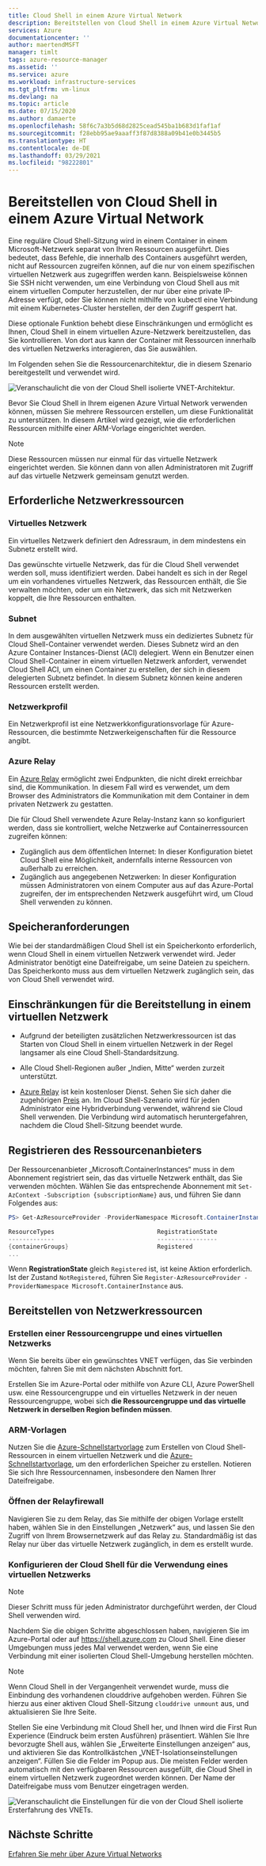 ```yaml
---
title: Cloud Shell in einem Azure Virtual Network
description: Bereitstellen von Cloud Shell in einem Azure Virtual Network
services: Azure
documentationcenter: ''
author: maertendMSFT
manager: timlt
tags: azure-resource-manager
ms.assetid: ''
ms.service: azure
ms.workload: infrastructure-services
ms.tgt_pltfrm: vm-linux
ms.devlang: na
ms.topic: article
ms.date: 07/15/2020
ms.author: damaerte
ms.openlocfilehash: 58f6c7a3b5d68d2825cead545ba1b683d1faf1af
ms.sourcegitcommit: f28ebb95ae9aaaff3f87d8388a09b41e0b3445b5
ms.translationtype: HT
ms.contentlocale: de-DE
ms.lasthandoff: 03/29/2021
ms.locfileid: "98222801"
---
```

# <a name="deploy-cloud-shell-into-an-azure-virtual-network"></a>Bereitstellen von Cloud Shell in einem Azure Virtual Network

Eine reguläre Cloud Shell-Sitzung wird in einem Container in einem Microsoft-Netzwerk separat von Ihren Ressourcen ausgeführt. Dies bedeutet, dass Befehle, die innerhalb des Containers ausgeführt werden, nicht auf Ressourcen zugreifen können, auf die nur von einem spezifischen virtuellen Netzwerk aus zugegriffen werden kann. Beispielsweise können Sie SSH nicht verwenden, um eine Verbindung von Cloud Shell aus mit einem virtuellen Computer herzustellen, der nur über eine private IP-Adresse verfügt, oder Sie können nicht mithilfe von kubectl eine Verbindung mit einem Kubernetes-Cluster herstellen, der den Zugriff gesperrt hat. 

Diese optionale Funktion behebt diese Einschränkungen und ermöglicht es Ihnen, Cloud Shell in einem virtuellen Azure-Netzwerk bereitzustellen, das Sie kontrollieren. Von dort aus kann der Container mit Ressourcen innerhalb des virtuellen Netzwerks interagieren, das Sie auswählen.  

Im Folgenden sehen Sie die Ressourcenarchitektur, die in diesem Szenario bereitgestellt und verwendet wird.

![Veranschaulicht die von der Cloud Shell isolierte VNET-Architektur.](media/private-vnet/data-diagram.png)

Bevor Sie Cloud Shell in Ihrem eigenen Azure Virtual Network verwenden können, müssen Sie mehrere Ressourcen erstellen, um diese Funktionalität zu unterstützen. In diesem Artikel wird gezeigt, wie die erforderlichen Ressourcen mithilfe einer ARM-Vorlage eingerichtet werden.

> [!NOTE]
> Diese Ressourcen müssen nur einmal für das virtuelle Netzwerk eingerichtet werden. Sie können dann von allen Administratoren mit Zugriff auf das virtuelle Netzwerk gemeinsam genutzt werden.

## <a name="required-network-resources"></a>Erforderliche Netzwerkressourcen

### <a name="virtual-network"></a>Virtuelles Netzwerk
Ein virtuelles Netzwerk definiert den Adressraum, in dem mindestens ein Subnetz erstellt wird.

Das gewünschte virtuelle Netzwerk, das für die Cloud Shell verwendet werden soll, muss identifiziert werden. Dabei handelt es sich in der Regel um ein vorhandenes virtuelles Netzwerk, das Ressourcen enthält, die Sie verwalten möchten, oder um ein Netzwerk, das sich mit Netzwerken koppelt, die Ihre Ressourcen enthalten.

### <a name="subnet"></a>Subnet
In dem ausgewählten virtuellen Netzwerk muss ein dediziertes Subnetz für Cloud Shell-Container verwendet werden. Dieses Subnetz wird an den Azure Container Instances-Dienst (ACI) delegiert.  Wenn ein Benutzer einen Cloud Shell-Container in einem virtuellen Netzwerk anfordert, verwendet Cloud Shell ACI, um einen Container zu erstellen, der sich in diesem delegierten Subnetz befindet.  In diesem Subnetz können keine anderen Ressourcen erstellt werden.

### <a name="network-profile"></a>Netzwerkprofil
Ein Netzwerkprofil ist eine Netzwerkkonfigurationsvorlage für Azure-Ressourcen, die bestimmte Netzwerkeigenschaften für die Ressource angibt.

### <a name="azure-relay"></a>Azure Relay
Ein [Azure Relay](../azure-relay/relay-what-is-it.md) ermöglicht zwei Endpunkten, die nicht direkt erreichbar sind, die Kommunikation. In diesem Fall wird es verwendet, um dem Browser des Administrators die Kommunikation mit dem Container in dem privaten Netzwerk zu gestatten.

Die für Cloud Shell verwendete Azure Relay-Instanz kann so konfiguriert werden, dass sie kontrolliert, welche Netzwerke auf Containerressourcen zugreifen können: 
- Zugänglich aus dem öffentlichen Internet: In dieser Konfiguration bietet Cloud Shell eine Möglichkeit, andernfalls interne Ressourcen von außerhalb zu erreichen. 
- Zugänglich aus angegebenen Netzwerken: In dieser Konfiguration müssen Administratoren von einem Computer aus auf das Azure-Portal zugreifen, der im entsprechenden Netzwerk ausgeführt wird, um Cloud Shell verwenden zu können.

## <a name="storage-requirements"></a>Speicheranforderungen
Wie bei der standardmäßigen Cloud Shell ist ein Speicherkonto erforderlich, wenn Cloud Shell in einem virtuellen Netzwerk verwendet wird. Jeder Administrator benötigt eine Dateifreigabe, um seine Dateien zu speichern.  Das Speicherkonto muss aus dem virtuellen Netzwerk zugänglich sein, das von Cloud Shell verwendet wird. 

## <a name="virtual-network-deployment-limitations"></a>Einschränkungen für die Bereitstellung in einem virtuellen Netzwerk
* Aufgrund der beteiligten zusätzlichen Netzwerkressourcen ist das Starten von Cloud Shell in einem virtuellen Netzwerk in der Regel langsamer als eine Cloud Shell-Standardsitzung.

* Alle Cloud Shell-Regionen außer „Indien, Mitte“ werden zurzeit unterstützt. 

* [Azure Relay](../azure-relay/relay-what-is-it.md) ist kein kostenloser Dienst. Sehen Sie sich daher die zugehörigen [Preis](https://azure.microsoft.com/pricing/details/service-bus/) an. Im Cloud Shell-Szenario wird für jeden Administrator eine Hybridverbindung verwendet, während sie Cloud Shell verwenden. Die Verbindung wird automatisch heruntergefahren, nachdem die Cloud Shell-Sitzung beendet wurde.

## <a name="register-the-resource-provider"></a>Registrieren des Ressourcenanbieters

Der Ressourcenanbieter „Microsoft.ContainerInstances“ muss in dem Abonnement registriert sein, das das virtuelle Netzwerk enthält, das Sie verwenden möchten. Wählen Sie das entsprechende Abonnement mit `Set-AzContext -Subscription {subscriptionName}` aus, und führen Sie dann Folgendes aus:

```powershell
PS> Get-AzResourceProvider -ProviderNamespace Microsoft.ContainerInstance | select ResourceTypes,RegistrationState

ResourceTypes                             RegistrationState
-------------                             -----------------
{containerGroups}                         Registered
...
```

Wenn **RegistrationState** gleich `Registered` ist, ist keine Aktion erforderlich. Ist der Zustand `NotRegistered`, führen Sie `Register-AzResourceProvider -ProviderNamespace Microsoft.ContainerInstance` aus. 

## <a name="deploy-network-resources"></a>Bereitstellen von Netzwerkressourcen
 
### <a name="create-a-resource-group-and-virtual-network"></a>Erstellen einer Ressourcengruppe und eines virtuellen Netzwerks
Wenn Sie bereits über ein gewünschtes VNET verfügen, das Sie verbinden möchten, fahren Sie mit dem nächsten Abschnitt fort.

Erstellen Sie im Azure-Portal oder mithilfe von Azure CLI, Azure PowerShell usw. eine Ressourcengruppe und ein virtuelles Netzwerk in der neuen Ressourcengruppe, wobei sich **die Ressourcengruppe und das virtuelle Netzwerk in derselben Region befinden müssen**.

### <a name="arm-templates"></a>ARM-Vorlagen
Nutzen Sie die [Azure-Schnellstartvorlage](https://aka.ms/cloudshell/docs/vnet/template) zum Erstellen von Cloud Shell-Ressourcen in einem virtuellen Netzwerk und die [Azure-Schnellstartvorlage](https://aka.ms/cloudshell/docs/vnet/template/storage), um den erforderlichen Speicher zu erstellen. Notieren Sie sich Ihre Ressourcennamen, insbesondere den Namen Ihrer Dateifreigabe.

### <a name="open-relay-firewall"></a>Öffnen der Relayfirewall
Navigieren Sie zu dem Relay, das Sie mithilfe der obigen Vorlage erstellt haben, wählen Sie in den Einstellungen „Netzwerk“ aus, und lassen Sie den Zugriff von Ihrem Browsernetzwerk auf das Relay zu. Standardmäßig ist das Relay nur über das virtuelle Netzwerk zugänglich, in dem es erstellt wurde. 

### <a name="configuring-cloud-shell-to-use-a-virtual-network"></a>Konfigurieren der Cloud Shell für die Verwendung eines virtuellen Netzwerks
> [!NOTE]
> Dieser Schritt muss für jeden Administrator durchgeführt werden, der Cloud Shell verwenden wird.

Nachdem Sie die obigen Schritte abgeschlossen haben, navigieren Sie im Azure-Portal oder auf https://shell.azure.com zu Cloud Shell. Eine dieser Umgebungen muss jedes Mal verwendet werden, wenn Sie eine Verbindung mit einer isolierten Cloud Shell-Umgebung herstellen möchten.

> [!NOTE]
> Wenn Cloud Shell in der Vergangenheit verwendet wurde, muss die Einbindung des vorhandenen clouddrive aufgehoben werden. Führen Sie hierzu aus einer aktiven Cloud Shell-Sitzung `clouddrive unmount` aus, und aktualisieren Sie Ihre Seite.

Stellen Sie eine Verbindung mit Cloud Shell her, und Ihnen wird die First Run Experience (Eindruck beim ersten Ausführen) präsentiert. Wählen Sie Ihre bevorzugte Shell aus, wählen Sie „Erweiterte Einstellungen anzeigen“ aus, und aktivieren Sie das Kontrollkästchen „VNET-Isolationseinstellungen anzeigen“. Füllen Sie die Felder im Popup aus.  Die meisten Felder werden automatisch mit den verfügbaren Ressourcen ausgefüllt, die Cloud Shell in einem virtuellen Netzwerk zugeordnet werden können.  Der Name der Dateifreigabe muss vom Benutzer eingetragen werden.


![Veranschaulicht die Einstellungen für die von der Cloud Shell isolierte Ersterfahrung des VNETs.](media/private-vnet/vnet-settings.png)

## <a name="next-steps"></a>Nächste Schritte
[Erfahren Sie mehr über Azure Virtual Networks](../virtual-network/virtual-networks-overview.md)
